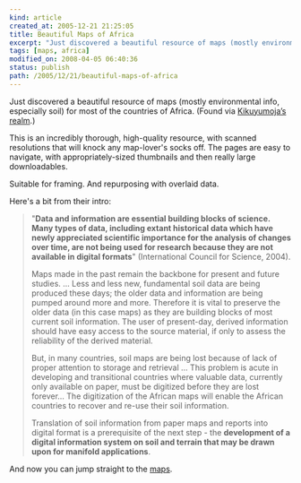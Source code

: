 ```yaml
---
kind: article
created_at: 2005-12-21 21:25:05
title: Beautiful Maps of Africa
excerpt: "Just discovered a beautiful resource of maps (mostly environmental info, especially soil) for most of the countries of Africa. "
tags: [maps, africa]
modified_on: 2008-04-05 06:40:36
status: publish 
path: /2005/12/21/beautiful-maps-of-africa
---
```


Just discovered a beautiful resource of maps (mostly environmental info, especially soil) for most of the countries of Africa.  (Found via <a href="http://blog.uhuru.de/?p=177">Kikuyumoja&#8217;s realm</a>.)

This is an incredibly thorough, high-quality resource, with scanned resolutions that will knock any map-lover's socks off.  The pages are easy to navigate, with appropriately-sized thumbnails and then really large downloadables. 

Suitable for framing. And repurposing with overlaid data. 

Here's a bit from their intro: 

<blockquote class="large">"<strong>Data and information are essential building blocks of science. Many types of data, including extant historical data which have newly appreciated scientific importance for the analysis of changes over time, are not being used for research because they are not available in digital formats</strong>" (International Council for Science, 2004).

Maps made in the past remain the backbone for present and future studies. ... Less and less new, fundamental soil data are being produced these days; the older data and information are being pumped around more and more. Therefore it is vital to preserve the older data (in this case maps) as they are building blocks of most current soil information. The user of present-day, derived information should have easy access to the source material, if only to assess the reliability of the derived material.

But, in many countries, soil maps are being lost because of lack of proper attention to storage and retrieval ... This problem is acute in developing and transitional countries where valuable data, currently only available on paper, must be digitized before they are lost forever... The digitization of the African maps will enable the African countries to recover and re-use their soil information.

Translation of soil information from paper maps and reports into digital format is a prerequisite of the next step - the <strong>development of a digital information system on soil and terrain that may be drawn upon for manifold applications</strong>.</blockquote>

And now you can jump straight to the <a href="http://eusoils.jrc.it/esdb_archive/EuDASM/Africa/indexes/map.htm">maps</a>.